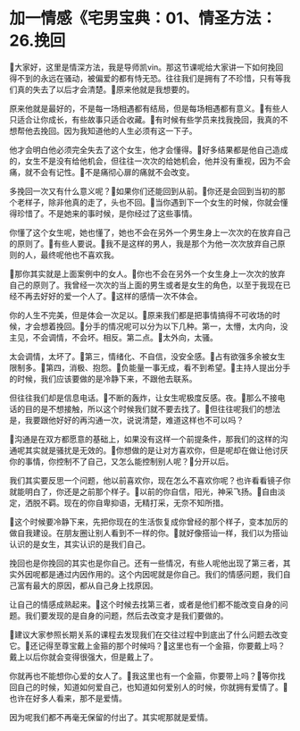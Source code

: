 # 加一情感《宅男宝典：01、情圣方法：26.挽回

🎼大家好，这里是情深方法，我是导师凯vin。那这节课呢给大家讲一下如何挽回得不到的永远在骚动，被偏爱的都有恃无恐。往往我们是拥有了不珍惜，只有等我们真的失去了以后才会清楚。🎼原来他就是我想要的。

原来他就是最好的，不是每一场相遇都有结局，但是每场相遇都有意义。🎼有些人只适合让你成长，有些故事只适合收藏。🎼有时候有些学员来找我挽回，我真的不想帮他去挽回。因为我知道他的人生必须有这一下子。

他才会明白他必须完全失去了这个女生，他才会懂得。🎼好多结果都是他自己造成的，女生不是没有给他机会，但往往一次次的给她机会，他并没有重视，因为不会痛，就不会有记性。🎼不是痛彻心扉的痛就不会改变。

多挽回一次又有什么意义呢？🎼如果你们还能回到从前。🎼你还是会回到当初的那个老样子，除非他真的走了，头也不回。🎼当你遇到下一个女生的时候，你就会懂得珍惜了。不是她来的事时候，是你经过了这些事情。

你懂了这个女生呢，她也懂了，她也不会在另外一个男生身上一次次的在放弃自己的原则了。🎼有些人要说。🎼我不是这样的男人，我是那个为他一次次放弃自己原则的人，最终呢他也不喜欢我。

🎼那你其实就是上面案例中的女人。🎼你也不会在另外一个女生身上一次次的放弃自己的原则了。我曾经一次次的当上面的男生或者是女生的角色，以至于我现在已经不再去好好的爱一个人了。🎼这样的感情一次不体会。

你的人生不完美，但是体会一次足以。🎼原来我们都是把事情搞得不可收场的时候，才会想着挽回。🎼分手的情况呢可以分为以下几种。第一，太懵，太内向，没主见，不会调情，不会坏。相反。第二点。🎼太外向，太骚。

太会调情，太坏了。🎼第三，情绪化、不自信，没安全感。🎼占有欲强多余被女生限制多。🎼第四，消极、抱怨。🎼负能量一事无成，看不到希望。🎼主持人提出分手的时候，我们应该要做的是冷静下来，不跟他去联系。

但往往我们却是信息电话。🎼不断的轰炸，让女生呢极度反感。夜。🎼那么不接电话的目的是不想接触，所以这个时候我们就不要去找了。🎼但往往呢我们的想法是，我要跟他好好的再沟通一次，说说清楚，难道这样也不可以吗？

🎼沟通是在双方都愿意的基础上，如果没有这样一个前提条件，那我们的这样的沟通呢其实就是骚扰是无效的。🎼你想做的是让对方喜欢你，但是呢却在做让他讨厌你的事情，你控制不了自己，又怎么能控制别人呢？🎼分开以后。

我们其实要反思一个问题，他以前喜欢你，现在怎么不喜欢你呢？也许看看镜子你就能明白了，你还是之前那个样子。🎼以前的你自信，阳光，神采飞扬。🎼自由淡定，洒脱不羁。现在的你自卑抑语，无精打采，无奈不知所措。

🎼这个时候要冷静下来，先把你现在的生活恢复成你曾经的那个样子，变本加厉的做自我建设。在朋友圈让别人看到不一样的你。🎼就好像搭讪一样，我们以为搭讪认识的是女生，其实认识的是我们自己。

挽回也是你挽回的其实也是你自己。还有一些情况，有些人呢他出现了第三者，其实外因呢都是通过内因作用的。这个内因呢就是你自己。我们的情感问题，我们自己富有最大的原因，都从自己身上找原因。

让自己的情感成熟起来。🎼这个时候去找第三者，或者是他们都不能改变自身的问题。我们要发现的是自身的问题，然后去改变才是我们要做的。

🎼建议大家参照长期关系的课程去发现我们在交往过程中到底出了什么问题去改变它。🎼还记得至尊宝戴上金箍的那个时候吗？🎼这里也有一个金箍，你要戴上吗？戴上以后你就会变得很强大，但是戴上了。

你就再也不能想你心爱的女人了。🎼我这里也有一个金箍，你要带上吗？🎼等你找回自己的时候，知道如何爱自己，也知道如何爱别人的时候，你就拥有爱情了。🎼也许在好多人看来，那不是爱情。

因为呢我们都不再毫无保留的付出了。其实呢那就是爱情。